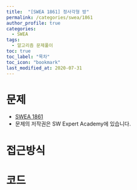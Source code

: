 ```yaml
---
title:  "[SWEA 1861] 정사각형 방"
permalink: /categories/swea/1861
author_profile: true
categories:
  - SWEA
tags:
  - 알고리즘 문제풀이
toc: true
toc_label: "목차"
toc_icon: "bookmark"
last_modified_at: 2020-07-31
---
```

# 문제
* [SWEA 1861]()
* 문제의 저작권은 SW Expert Academy에 있습니다.  

# 접근방식 
 

# 코드  
```java

```